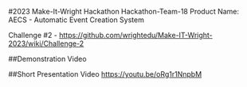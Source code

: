 #2023 Make-It-Wright Hackathon
Hackathon-Team-18
Product Name: AECS - Automatic Event Creation System

 Challenge #2 - https://github.com/wrightedu/Make-IT-Wright-2023/wiki/Challenge-2
 
 ##Demonstration Video
 
 
##Short Presentation Video
 https://youtu.be/oRg1r1NnpbM
 
